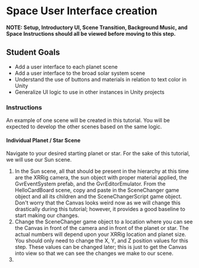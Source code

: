  # Space User Interface creation
<b>NOTE: Setup, Introductory UI, Scene Transition, Background Music, and Space Instructions should all be viewed before moving to this step. </b>

## Student Goals ##
- Add a user interface to each planet scene
- Add a user interface to the broad solar system scene
- Understand the use of buttons and materials in relation to text color in Unity
- Generalize UI logic to use in other instances in Unity projects

### Instructions ###
An example of one scene will be created in this tutorial. You will be expected to develop the other scenes based on the same logic.
#### Individual Planet / Star Scene ####
Navigate to your desired starting planet or star. For the sake of this tutorial, we will use our Sun scene.
1. In the Sun scene, all that should be present in the hierarchy at this time are the XRRig camera, the sun object with proper material applied, 
the GvrEventSystem prefab, and the GvrEditorEmulator. From the HelloCardBoard scene, copy and paste in the SceneChanger game object and all its children 
and the SceneChangerScript game object. Don't worry that the Canvas looks weird now as we will change this drastically during this tutorial; however, 
it provides a good baseline to start making our changes.
2. Change the SceneChanger game object to a location where you can see the Canvas in front of the camera and in front of the planet or star. The actual numbers will depend upon
your XRRig location and planet size. You should only need to change the X, Y, and Z position values for this step. These values can be changed later; this is just to get
the Canvas into view so that we can see the changes we make to our scene.
3. 
